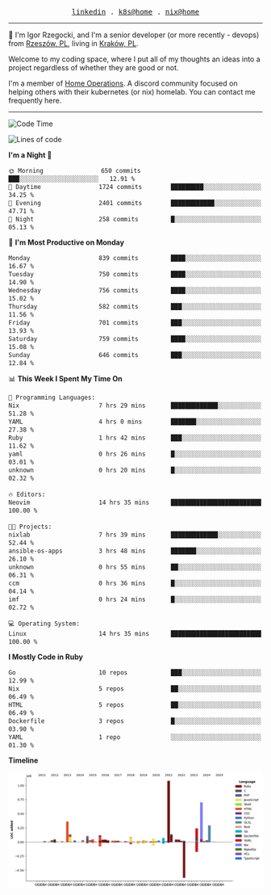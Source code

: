 <p align="center">
  <samp>
    <a href="https://www.linkedin.com/in/ajgon">linkedin</a> .
    <a href="https://github.com/deedee-ops/k8s-gitops">k8s@home</a> .
    <a href="https://github.com/deedee-ops/nixlab">nix@home</a>
  </samp>
</p>

----------------------------------------------------------------

:wave: I'm Igor Rzegocki, and I'm a senior developer (or more recently - devops) from [Rzeszów, PL](https://en.wikipedia.org/wiki/Rzesz%C3%B3w), living in [Kraków, PL](https://en.wikipedia.org/wiki/Krak%C3%B3w).

Welcome to my coding space, where I put all of my thoughts an ideas into a project regardless of whether they are good or not.

I'm a member of [Home Operations](https://discord.gg/home-operations). A discord community focused on helping others with their kubernetes (or nix) homelab. You can contact me frequently here.

----------------------------------------------------------------

<!--START_SECTION:waka-->
![Code Time](http://img.shields.io/badge/Code%20Time-302%20hrs%2020%20mins-blue)

![Lines of code](https://img.shields.io/badge/From%20Hello%20World%20I%27ve%20Written-4.1%20million%20lines%20of%20code-blue)

**I'm a Night 🦉** 

```text
🌞 Morning                650 commits         ███░░░░░░░░░░░░░░░░░░░░░░   12.91 % 
🌆 Daytime                1724 commits        █████████░░░░░░░░░░░░░░░░   34.25 % 
🌃 Evening                2401 commits        ████████████░░░░░░░░░░░░░   47.71 % 
🌙 Night                  258 commits         █░░░░░░░░░░░░░░░░░░░░░░░░   05.13 % 
```
📅 **I'm Most Productive on Monday** 

```text
Monday                   839 commits         ████░░░░░░░░░░░░░░░░░░░░░   16.67 % 
Tuesday                  750 commits         ████░░░░░░░░░░░░░░░░░░░░░   14.90 % 
Wednesday                756 commits         ████░░░░░░░░░░░░░░░░░░░░░   15.02 % 
Thursday                 582 commits         ███░░░░░░░░░░░░░░░░░░░░░░   11.56 % 
Friday                   701 commits         ███░░░░░░░░░░░░░░░░░░░░░░   13.93 % 
Saturday                 759 commits         ████░░░░░░░░░░░░░░░░░░░░░   15.08 % 
Sunday                   646 commits         ███░░░░░░░░░░░░░░░░░░░░░░   12.84 % 
```


📊 **This Week I Spent My Time On** 

```text
💬 Programming Languages: 
Nix                      7 hrs 29 mins       █████████████░░░░░░░░░░░░   51.28 % 
YAML                     4 hrs 0 mins        ███████░░░░░░░░░░░░░░░░░░   27.38 % 
Ruby                     1 hrs 42 mins       ███░░░░░░░░░░░░░░░░░░░░░░   11.62 % 
yaml                     0 hrs 26 mins       █░░░░░░░░░░░░░░░░░░░░░░░░   03.01 % 
unknown                  0 hrs 20 mins       █░░░░░░░░░░░░░░░░░░░░░░░░   02.32 % 

🔥 Editors: 
Neovim                   14 hrs 35 mins      █████████████████████████   100.00 % 

🐱‍💻 Projects: 
nixlab                   7 hrs 39 mins       █████████████░░░░░░░░░░░░   52.44 % 
ansible-os-apps          3 hrs 48 mins       ███████░░░░░░░░░░░░░░░░░░   26.10 % 
unknown                  0 hrs 55 mins       ██░░░░░░░░░░░░░░░░░░░░░░░   06.31 % 
ccm                      0 hrs 36 mins       █░░░░░░░░░░░░░░░░░░░░░░░░   04.14 % 
imf                      0 hrs 24 mins       █░░░░░░░░░░░░░░░░░░░░░░░░   02.72 % 

💻 Operating System: 
Linux                    14 hrs 35 mins      █████████████████████████   100.00 % 
```

**I Mostly Code in Ruby** 

```text
Go                       10 repos            ███░░░░░░░░░░░░░░░░░░░░░░   12.99 % 
Nix                      5 repos             ██░░░░░░░░░░░░░░░░░░░░░░░   06.49 % 
HTML                     5 repos             ██░░░░░░░░░░░░░░░░░░░░░░░   06.49 % 
Dockerfile               3 repos             █░░░░░░░░░░░░░░░░░░░░░░░░   03.90 % 
YAML                     1 repo              ░░░░░░░░░░░░░░░░░░░░░░░░░   01.30 % 
```



**Timeline**

![Lines of Code chart](https://raw.githubusercontent.com/ajgon/ajgon/master/assets/bar_graph.png)


<!--END_SECTION:waka-->
